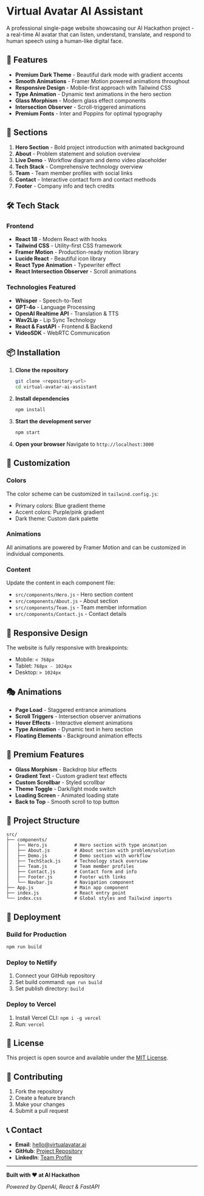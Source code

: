 # Virtual Avatar AI Assistant

A professional single-page website showcasing our AI Hackathon project - a real-time AI avatar that can listen, understand, translate, and respond to human speech using a human-like digital face.

## 🚀 Features

- **Premium Dark Theme** - Beautiful dark mode with gradient accents
- **Smooth Animations** - Framer Motion powered animations throughout
- **Responsive Design** - Mobile-first approach with Tailwind CSS
- **Type Animation** - Dynamic text animations in the hero section
- **Glass Morphism** - Modern glass effect components
- **Intersection Observer** - Scroll-triggered animations
- **Premium Fonts** - Inter and Poppins for optimal typography

## 🎯 Sections

1. **Hero Section** - Bold project introduction with animated background
2. **About** - Problem statement and solution overview
3. **Live Demo** - Workflow diagram and demo video placeholder
4. **Tech Stack** - Comprehensive technology overview
5. **Team** - Team member profiles with social links
6. **Contact** - Interactive contact form and contact methods
7. **Footer** - Company info and tech credits

## 🛠️ Tech Stack

### Frontend
- **React 18** - Modern React with hooks
- **Tailwind CSS** - Utility-first CSS framework
- **Framer Motion** - Production-ready motion library
- **Lucide React** - Beautiful icon library
- **React Type Animation** - Typewriter effect
- **React Intersection Observer** - Scroll animations

### Technologies Featured
- **Whisper** - Speech-to-Text
- **GPT-4o** - Language Processing
- **OpenAI Realtime API** - Translation & TTS
- **Wav2Lip** - Lip Sync Technology
- **React & FastAPI** - Frontend & Backend
- **VideoSDK** - WebRTC Communication

## 📦 Installation

1. **Clone the repository**
   ```bash
   git clone <repository-url>
   cd virtual-avatar-ai-assistant
   ```

2. **Install dependencies**
   ```bash
   npm install
   ```

3. **Start the development server**
   ```bash
   npm start
   ```

4. **Open your browser**
   Navigate to `http://localhost:3000`

## 🎨 Customization

### Colors
The color scheme can be customized in `tailwind.config.js`:
- Primary colors: Blue gradient theme
- Accent colors: Purple/pink gradient
- Dark theme: Custom dark palette

### Animations
All animations are powered by Framer Motion and can be customized in individual components.

### Content
Update the content in each component file:
- `src/components/Hero.js` - Hero section content
- `src/components/About.js` - About section
- `src/components/Team.js` - Team member information
- `src/components/Contact.js` - Contact details

## 📱 Responsive Design

The website is fully responsive with breakpoints:
- Mobile: `< 768px`
- Tablet: `768px - 1024px`
- Desktop: `> 1024px`

## 🎭 Animations

- **Page Load** - Staggered entrance animations
- **Scroll Triggers** - Intersection observer animations
- **Hover Effects** - Interactive element animations
- **Type Animation** - Dynamic text in hero section
- **Floating Elements** - Background animation effects

## 🌟 Premium Features

- **Glass Morphism** - Backdrop blur effects
- **Gradient Text** - Custom gradient text effects
- **Custom Scrollbar** - Styled scrollbar
- **Theme Toggle** - Dark/light mode switch
- **Loading Screen** - Animated loading state
- **Back to Top** - Smooth scroll to top button

## 📄 Project Structure

```
src/
├── components/
│   ├── Hero.js          # Hero section with type animation
│   ├── About.js         # About section with problem/solution
│   ├── Demo.js          # Demo section with workflow
│   ├── TechStack.js     # Technology stack overview
│   ├── Team.js          # Team member profiles
│   ├── Contact.js       # Contact form and info
│   ├── Footer.js        # Footer with links
│   └── Navbar.js        # Navigation component
├── App.js               # Main app component
├── index.js             # React entry point
└── index.css            # Global styles and Tailwind imports
```

## 🚀 Deployment

### Build for Production
```bash
npm run build
```

### Deploy to Netlify
1. Connect your GitHub repository
2. Set build command: `npm run build`
3. Set publish directory: `build`

### Deploy to Vercel
1. Install Vercel CLI: `npm i -g vercel`
2. Run: `vercel`

## 📝 License

This project is open source and available under the [MIT License](LICENSE).

## 🤝 Contributing

1. Fork the repository
2. Create a feature branch
3. Make your changes
4. Submit a pull request

## 📞 Contact

- **Email**: hello@virtualavatar.ai
- **GitHub**: [Project Repository](#)
- **LinkedIn**: [Team Profile](#)

---

**Built with ❤️ at AI Hackathon**

*Powered by OpenAI, React & FastAPI* 